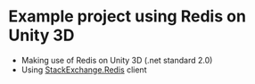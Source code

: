 # Example project using Redis on Unity 3D
- Making use of Redis on Unity 3D (.net standard 2.0)
- Using [StackExchange.Redis](https://github.com/StackExchange/StackExchange.Redis) client
